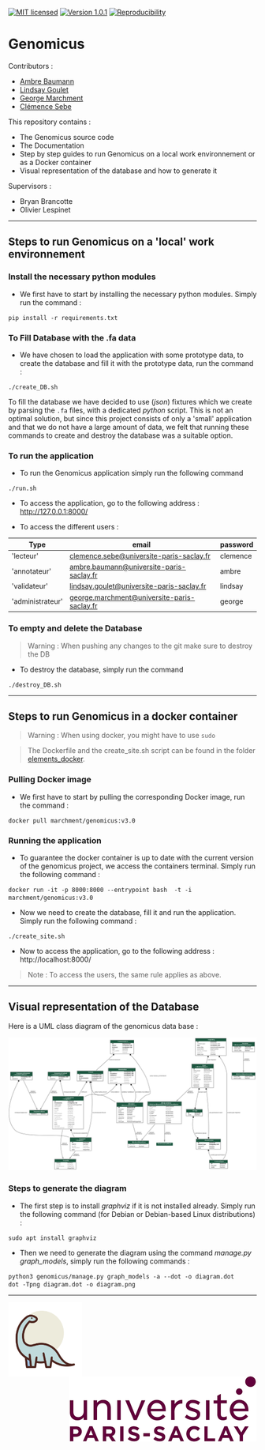 [![MIT licensed](https://img.shields.io/badge/license-MIT-green.svg)](LICENSE) [![Version 1.0.1](https://img.shields.io/badge/version-v1.0-yellow)]() [![Reproducibility](https://img.shields.io/badge/Crucial-Reproducibility-orange)]()

# Genomicus

Contributors :

* [Ambre Baumann](https://github.com/ambrebaumann)
* [Lindsay Goulet](https://github.com/Lindsay-Goulet)
* [George Marchment](https://github.com/George-Marchment)
* [Clémence Sebe](https://github.com/ClemenceS)


This repository contains :
    
* The Genomicus source code
* The Documentation
* Step by step guides to run Genomicus on a local work environnement or as a Docker container
* Visual representation of the database and how to generate it


Supervisors : 

* Bryan Brancotte
* Olivier Lespinet

___


## Steps to run Genomicus on a 'local' work environnement

### Install the necessary python modules

* We first have to start by installing the necessary python modules. Simply run the command :

```
pip install -r requirements.txt
```

### To Fill Database with the .fa data

* We have chosen to load the application with some prototype data, to create the database and fill it with the prototype data, run the command :

```
./create_DB.sh
```

To fill the database we have decided to use (*json*) fixtures which we create by parsing the ```.fa``` files, with a dedicated *python* script. This is not an optimal solution, but since this project consists of only a 'small' application and that we do not have a large amount of data, we felt that running these commands to create and destroy the database was a suitable option.

### To run the application 

* To run the Genomicus application simply run the following command

```
./run.sh
```

* To access the application, go to the following address : http://127.0.0.1:8000/ 


* To access the different users :  

| Type             | email                                       | password |
|------------------|---------------------------------------------|----------|
| 'lecteur'        | clemence.sebe@universite-paris-saclay.fr    | clemence |
| 'annotateur'     | ambre.baumann@universite-paris-saclay.fr    | ambre    |
| 'validateur'     | lindsay.goulet@universite-paris-saclay.fr   | lindsay  |
| 'administrateur' | george.marchment@universite-paris-saclay.fr | george   |

### To empty and delete the Database

>Warning : When pushing any changes to the git make sure to destroy the DB

* To destroy the database, simply run the command 

```
./destroy_DB.sh
```

___

## Steps to run Genomicus in a docker container

>Warning : When using docker, you might have to use `sudo`

>The Dockerfile and the create_site.sh script can be found in the folder [elements_docker](./elements_docker). 

### Pulling Docker image

* We first have to start by pulling the corresponding Docker image, run the command :

```
docker pull marchment/genomicus:v3.0
```

### Running the application 

* To guarantee the docker container is up to date with the current version of the genomicus project, we access the containers terminal. Simply run the following command :

```
docker run -it -p 8000:8000 --entrypoint bash  -t -i marchment/genomicus:v3.0
```

* Now we need to create the database, fill it and run the application. Simply run the following command :

```
./create_site.sh
```

* Now to access the application, go to the following address : http://localhost:8000/

>Note : To access the users, the same rule applies as above.

___

## Visual representation of the Database

Here is a UML class diagram of the genomicus data base :

<p align="center">
    <img src="pictures/diagram.png" width="700">
</p>

### Steps to generate the diagram 

* The first step is to install *graphviz* if it is not installed already. Simply run the following command (for Debian or Debian-based Linux distributions) :

```
sudo apt install graphviz
```

* Then we need to generate the diagram using the command *manage.py graph_models*, simply run the following commands :

```
python3 genomicus/manage.py graph_models -a --dot -o diagram.dot
dot -Tpng diagram.dot -o diagram.png
```

___
<img align="left" src="genomicus/static/logo.png" width="150">
<img align="right" src="pictures/paris-saclay.png">
